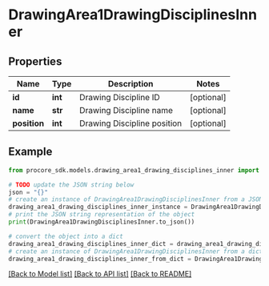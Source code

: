 # DrawingArea1DrawingDisciplinesInner


## Properties

Name | Type | Description | Notes
------------ | ------------- | ------------- | -------------
**id** | **int** | Drawing Discipline ID | [optional] 
**name** | **str** | Drawing Discipline name | [optional] 
**position** | **int** | Drawing Discipline position | [optional] 

## Example

```python
from procore_sdk.models.drawing_area1_drawing_disciplines_inner import DrawingArea1DrawingDisciplinesInner

# TODO update the JSON string below
json = "{}"
# create an instance of DrawingArea1DrawingDisciplinesInner from a JSON string
drawing_area1_drawing_disciplines_inner_instance = DrawingArea1DrawingDisciplinesInner.from_json(json)
# print the JSON string representation of the object
print(DrawingArea1DrawingDisciplinesInner.to_json())

# convert the object into a dict
drawing_area1_drawing_disciplines_inner_dict = drawing_area1_drawing_disciplines_inner_instance.to_dict()
# create an instance of DrawingArea1DrawingDisciplinesInner from a dict
drawing_area1_drawing_disciplines_inner_from_dict = DrawingArea1DrawingDisciplinesInner.from_dict(drawing_area1_drawing_disciplines_inner_dict)
```
[[Back to Model list]](../README.md#documentation-for-models) [[Back to API list]](../README.md#documentation-for-api-endpoints) [[Back to README]](../README.md)


